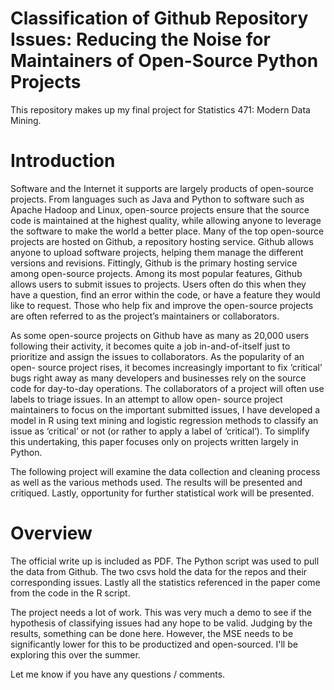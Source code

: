 # Classification of Github Repository Issues: Reducing the Noise for Maintainers of Open-Source Python Projects

This repository makes up my final project for Statistics 471: Modern Data Mining.

# Introduction #
Software and the Internet it supports are largely products of open-source projects. From languages such as Java and Python to software such as Apache Hadoop and Linux, open-source projects ensure that the source code is maintained at the highest quality, while allowing anyone to leverage the
software to make the world a better place. Many of the top open-source projects are hosted on Github, a repository hosting service. Github allows anyone to upload software projects, helping them manage the different versions and revisions. Fittingly, Github is the primary hosting service among open-source projects. Among its most popular features, Github allows users to submit issues to projects. Users often do this when they have a question, find an error within the code, or have a feature they would like to request. Those who help fix and improve the open-source projects are often referred to as the project’s maintainers or collaborators.

As some open-source projects on Github have as many as 20,000 users following their activity, it becomes quite a job in-and-of-itself just to prioritize and assign the issues to collaborators. As the popularity of an open- source project rises, it becomes increasingly important to fix ‘critical’ bugs right away as many developers and businesses rely on the source code for day-to-day operations. The collaborators of a project will often use labels to triage issues. In an attempt to allow open- source project maintainers to focus on the important submitted issues, I have developed a model in R using text mining and logistic regression methods to classify an issue as ‘critical’ or not (or rather to apply a label of ‘critical’). To simplify this undertaking, this paper focuses only on projects written largely in Python.

The following project will examine the data collection and cleaning process as well as the various methods used. The results will be presented and critiqued. Lastly, opportunity for further statistical work will be presented.

# Overview #
The official write up is included as PDF. The Python script was used to pull the data from Github. The two csvs hold the data for the repos and their corresponding issues. Lastly all the statistics referenced in the paper come from the code in the R script.

The project needs a lot of work. This was very much a demo to see if the hypothesis of classifying issues had any hope to be valid. Judging by the results, something can be done here. However, the MSE needs to be significantly lower for this to be productized and open-sourced. I'll be exploring this over the summer.

Let me know if you have any questions / comments.
